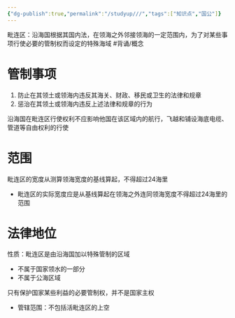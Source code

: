 ```yaml
---
{"dg-publish":true,"permalink":"/studyup///","tags":["知识点","国公"]}
---
```


毗连区：沿海国根据其国内法，在领海之外邻接领海的一定范围内，为了对某些事项行使必要的管制权而设定的特殊海域 #背诵/概念 
# 管制事项
1. 防止在其领土或领海内违反其海关、财政、移民或卫生的法律和规章
2. 惩治在其领土或领海内违反上述法律和规章的行为

沿海国在毗连区行使权利不应影响他国在该区域内的航行，飞越和铺设海底电缆、管道等自由权利的行使
# 范围
毗连区的宽度从测算领海宽度的基线算起，不得超过24海里
- 毗连区的实际宽度应是从基线算起在领海之外连同领海宽度不得超过24海里的范围
# 法律地位
性质：毗连区是由沿海国加以特殊管制的区域
- 不属于国家领水的一部分
- 不属于公海区域

只有保护国家某些利益的必要管制权，并不是国家主权
- 管辖范围：不包括活毗连区的上空

